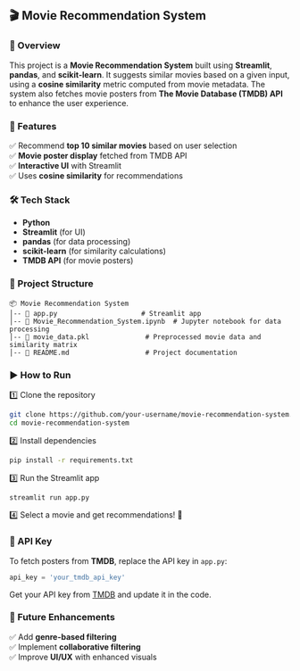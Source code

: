 ## 🎬 Movie Recommendation System  

### 📌 Overview  
This project is a **Movie Recommendation System** built using **Streamlit**, **pandas**, and **scikit-learn**. It suggests similar movies based on a given input, using a **cosine similarity** metric computed from movie metadata. The system also fetches movie posters from **The Movie Database (TMDB) API** to enhance the user experience.  

### 🚀 Features  
✅ Recommend **top 10 similar movies** based on user selection  
✅ **Movie poster display** fetched from TMDB API  
✅ **Interactive UI** with Streamlit  
✅ Uses **cosine similarity** for recommendations  

### 🛠️ Tech Stack  
- **Python**  
- **Streamlit** (for UI)  
- **pandas** (for data processing)  
- **scikit-learn** (for similarity calculations)  
- **TMDB API** (for movie posters)  

### 📂 Project Structure  
```
📦 Movie Recommendation System
│-- 📜 app.py                     # Streamlit app  
│-- 📜 Movie_Recommendation_System.ipynb  # Jupyter notebook for data processing  
│-- 📜 movie_data.pkl              # Preprocessed movie data and similarity matrix  
│-- 📜 README.md                   # Project documentation  
```

### ▶️ How to Run  
1️⃣ Clone the repository  
```bash
git clone https://github.com/your-username/movie-recommendation-system.git
cd movie-recommendation-system
```
2️⃣ Install dependencies  
```bash
pip install -r requirements.txt
```
3️⃣ Run the Streamlit app  
```bash
streamlit run app.py
```
4️⃣ Select a movie and get recommendations! 🎥  

### 🔑 API Key  
To fetch posters from **TMDB**, replace the API key in `app.py`:  
```python
api_key = 'your_tmdb_api_key'
```
Get your API key from [TMDB](https://www.themoviedb.org/) and update it in the code.  

### 📌 Future Enhancements  
✅ Add **genre-based filtering**  
✅ Implement **collaborative filtering**  
✅ Improve **UI/UX** with enhanced visuals  
